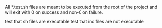 All *.test.sh files are meant to be executed from the root of the project
and will exit with 0 on success and non-0 on failure.


test that sh files are executable
test that inc files are not executable
